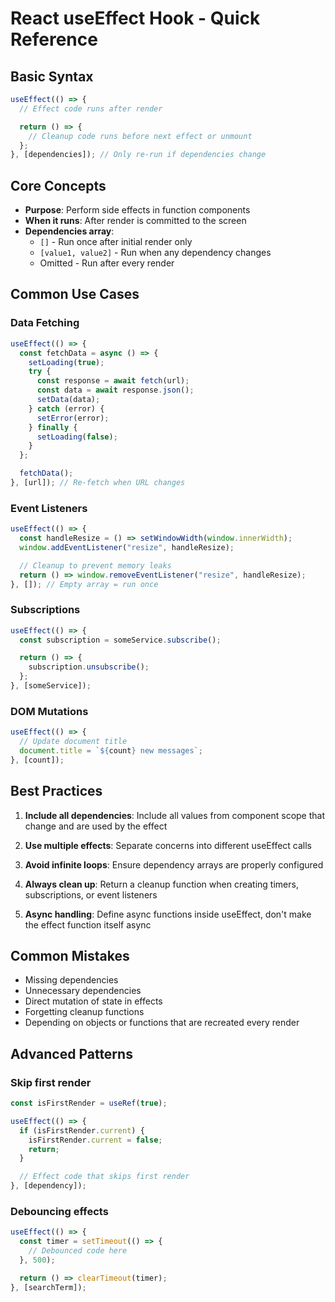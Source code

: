 # React useEffect Hook - Quick Reference

## Basic Syntax

```jsx
useEffect(() => {
  // Effect code runs after render

  return () => {
    // Cleanup code runs before next effect or unmount
  };
}, [dependencies]); // Only re-run if dependencies change
```

## Core Concepts

- **Purpose**: Perform side effects in function components
- **When it runs**: After render is committed to the screen
- **Dependencies array**:
  - `[]` - Run once after initial render only
  - `[value1, value2]` - Run when any dependency changes
  - Omitted - Run after every render

## Common Use Cases

### Data Fetching

```jsx
useEffect(() => {
  const fetchData = async () => {
    setLoading(true);
    try {
      const response = await fetch(url);
      const data = await response.json();
      setData(data);
    } catch (error) {
      setError(error);
    } finally {
      setLoading(false);
    }
  };

  fetchData();
}, [url]); // Re-fetch when URL changes
```

### Event Listeners

```jsx
useEffect(() => {
  const handleResize = () => setWindowWidth(window.innerWidth);
  window.addEventListener("resize", handleResize);

  // Cleanup to prevent memory leaks
  return () => window.removeEventListener("resize", handleResize);
}, []); // Empty array = run once
```

### Subscriptions

```jsx
useEffect(() => {
  const subscription = someService.subscribe();

  return () => {
    subscription.unsubscribe();
  };
}, [someService]);
```

### DOM Mutations

```jsx
useEffect(() => {
  // Update document title
  document.title = `${count} new messages`;
}, [count]);
```

## Best Practices

1. **Include all dependencies**: Include all values from component scope that change and are used by the effect
2. **Use multiple effects**: Separate concerns into different useEffect calls

3. **Avoid infinite loops**: Ensure dependency arrays are properly configured

4. **Always clean up**: Return a cleanup function when creating timers, subscriptions, or event listeners

5. **Async handling**: Define async functions inside useEffect, don't make the effect function itself async

## Common Mistakes

- Missing dependencies
- Unnecessary dependencies
- Direct mutation of state in effects
- Forgetting cleanup functions
- Depending on objects or functions that are recreated every render

## Advanced Patterns

### Skip first render

```jsx
const isFirstRender = useRef(true);

useEffect(() => {
  if (isFirstRender.current) {
    isFirstRender.current = false;
    return;
  }

  // Effect code that skips first render
}, [dependency]);
```

### Debouncing effects

```jsx
useEffect(() => {
  const timer = setTimeout(() => {
    // Debounced code here
  }, 500);

  return () => clearTimeout(timer);
}, [searchTerm]);
```
